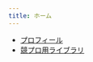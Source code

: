 ```yaml
---
title: ホーム
---
```


- [プロフィール](/profile.md)
- [競プロ用ライブラリ](https://github.com/m1ffyz/library/tree/main)

